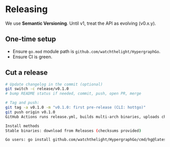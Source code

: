 # Releasing

We use **Semantic Versioning**. Until v1, treat the API as evolving (v0.x.y).

## One-time setup
- Ensure `go.mod` module path is `github.com/watchthelight/HypergraphGo`.
- Ensure CI is green.

## Cut a release
```bash
# Update changelog in the commit (optional)
git switch -c release/v0.1.0
# bump README status if needed, commit, push, open PR, merge

# Tag and push:
git tag -a v0.1.0 -m "v0.1.0: first pre-release (CLI: hottgo)"
git push origin v0.1.0
GitHub Actions runs release.yml, builds multi-arch binaries, uploads checksums and an SBOM, and publishes a GitHub Release.

Install methods
Stable binaries: download from Releases (checksums provided)

Go users: go install github.com/watchthelight/HypergraphGo/cmd/hg@latest (produces hottgo)

